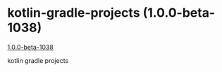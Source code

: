 # kotlin-gradle-projects (1.0.0-beta-1038)

[1.0.0-beta-1038](http://blog.jetbrains.com/kotlin/2015/10/kotlin-1-0-beta-candidate-is-out/)

kotlin gradle projects
